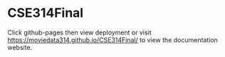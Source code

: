 # CSE314Final

Click github-pages then view deployment or visit https://moviedata314.github.io/CSE314Final/ to view the documentation website.
